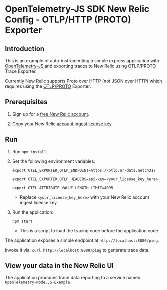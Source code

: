# OpenTelemetry-JS SDK New Relic Config - OTLP/HTTP (PROTO) Exporter

## Introduction

This is an example of auto-instrumenting a simple express application with [OpenTelemetry-JS](https://github.com/open-telemetry/opentelemetry-js#instantiate-tracing) and exporting traces to New Relic using OTLP/PROTO Trace Exporter.

Currently New Relic supports Proto over HTTP (not JSON over HTTP) which requires using the [OTLP/PROTO](https://www.npmjs.com/package/@opentelemetry/exporter-trace-otlp-proto) Exporter.

## Prerequisites

1. Sign up for a [free New Relic account](https://newrelic.com/signup).

2. Copy your New Relic [account ingest license key](https://one.newrelic.com/launcher/api-keys-ui.launcher).

## Run

1. Run `npm install`.

2. Set the following environment variables:

   ```shell
   export OTEL_EXPORTER_OTLP_ENDPOINT=https://otlp.nr-data.net:4317

   export OTEL_EXPORTER_OTLP_HEADERS=api-key=<your_license_key_here>
   
   export OTEL_ATTRIBUTE_VALUE_LENGTH_LIMIT=4095
   ```
   - Replace `<your_license_key_here>` with your New Relic account ingest license key.

3. Run the application:

   ```shell
   npm start
   ```

   - This is a script to load the tracing code before the application code.

The application exposes a simple endpoint at `http://localhost:8080/ping`.

Invoke it via: `curl http://localhost:8080/ping` to generate trace data.

## View your data in the New Relic UI

The application produces trace data reporting to a service named `OpenTelemetry-Node.JS-Example.`

